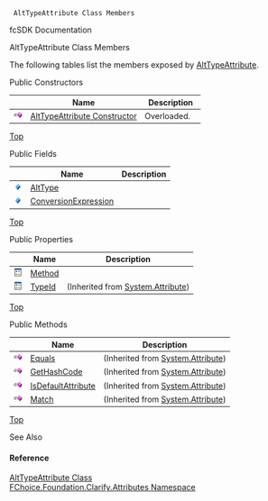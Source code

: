 ﻿     AltTypeAttribute Class Members                                                   

fcSDK Documentation

AltTypeAttribute Class Members

The following tables list the members exposed by [AltTypeAttribute](fcSDK~FChoice.Foundation.Clarify.Attributes.AltTypeAttribute.md).

Public Constructors

|   | Name | Description |
| --- | --- | --- |
| ![Public Constructor](dotnetimages/publicConstructor.png) | [AltTypeAttribute Constructor](fcSDK~FChoice.Foundation.Clarify.Attributes.AltTypeAttribute~_ctor.md) | Overloaded.    |

[Top](#top)

Public Fields

|   | Name | Description |
| --- | --- | --- |
| ![Public Field](dotnetimages/publicField.png) | [AltType](fcSDK~FChoice.Foundation.Clarify.Attributes.AltTypeAttribute~AltType.md) |   |
| ![Public Field](dotnetimages/publicField.png) | [ConversionExpression](fcSDK~FChoice.Foundation.Clarify.Attributes.AltTypeAttribute~ConversionExpression.md) |   |

[Top](#top)

Public Properties

|   | Name | Description |
| --- | --- | --- |
| ![Public Property](dotnetimages/publicProperty.png) | [Method](fcSDK~FChoice.Foundation.Clarify.Attributes.AltTypeAttribute~Method.md) |   |
| ![Public Property](dotnetimages/publicProperty.png) | [TypeId](#) | (Inherited from [System.Attribute](#)) |

[Top](#top)

Public Methods

|   | Name | Description |
| --- | --- | --- |
| ![Public Method](dotnetimages/publicMethod.png) | [Equals](#) | (Inherited from [System.Attribute](#)) |
| ![Public Method](dotnetimages/publicMethod.png) | [GetHashCode](#) | (Inherited from [System.Attribute](#)) |
| ![Public Method](dotnetimages/publicMethod.png) | [IsDefaultAttribute](#) | (Inherited from [System.Attribute](#)) |
| ![Public Method](dotnetimages/publicMethod.png) | [Match](#) | (Inherited from [System.Attribute](#)) |

[Top](#top)

See Also

#### Reference

[AltTypeAttribute Class](fcSDK~FChoice.Foundation.Clarify.Attributes.AltTypeAttribute.md)  
[FChoice.Foundation.Clarify.Attributes Namespace](fcSDK~FChoice.Foundation.Clarify.Attributes_namespace.md)